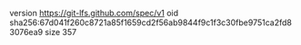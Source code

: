 version https://git-lfs.github.com/spec/v1
oid sha256:67d041f260c8721a85f1659cd2f56ab9844f9c1f3c30fbe9751ca2fd83076ea9
size 357
